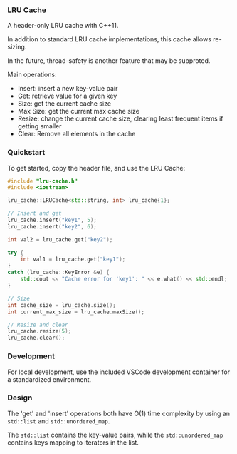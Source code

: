 ### LRU Cache
A header-only LRU cache with C++11.

In addition to standard LRU cache implementations, this cache allows re-sizing.

In the future, thread-safety is another feature that may be supproted. 

Main operations:
- Insert: insert a new key-value pair
- Get: retrieve value for a given key
- Size: get the current cache size
- Max Size: get the current max cache size
- Resize: change the current cache size, clearing least frequent items if getting smaller
- Clear: Remove all elements in the cache   

### Quickstart
To get started, copy the header file, and use the LRU Cache: 

```cpp
#include "lru-cache.h"
#include <iostream>

lru_cache::LRUCache<std::string, int> lru_cache{1};

// Insert and get
lru_cache.insert("key1", 5);
lru_cache.insert("key2", 6);

int val2 = lru_cache.get("key2");

try {
    int val1 = lru_cache.get("key1");
}
catch (lru_cache::KeyError &e) {
    std::cout << "Cache error for 'key1': " << e.what() << std::endl;
}

// Size
int cache_size = lru_cache.size();
int current_max_size = lru_cache.maxSize();

// Resize and clear
lru_cache.resize(5);
lru_cache.clear();
```

### Development
For local development, use the included VSCode development container for a standardized environment.

### Design
The 'get' and 'insert' operations both have O(1) time complexity by using an `std::list` and `std::unordered_map`.

The `std::list` contains the key-value pairs, while the `std::unordered_map` contains keys mapping to iterators in the list.
